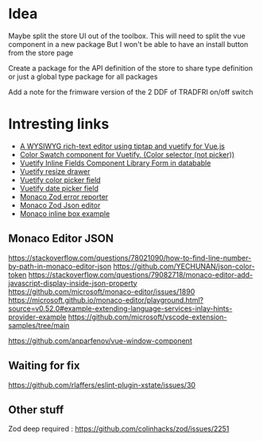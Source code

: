# Idea

Maybe split the store UI out of the toolbox.
This will need to split the vue component in a new package
But I won't be able to have an install button from the store page

Create a package for the API definition of the store to share type definition or just a global type package for all packages

Add a note for the frimware version of the 2 DDF of TRADFRI on/off switch

# Intresting links

- [A WYSIWYG rich-text editor using tiptap and vuetify for Vue.js](https://www.npmjs.com/package/vuetify-pro-tiptap)
- [Color Swatch component for Vuetify. (Color selector (not picker))](https://github.com/logue/vuetify-swatches)
- [Vuetify Inline Fields Component Library Form in databable](https://webdevnerdstuff.github.io/vuetify-inline-fields/)
- [Vuetify resize drawer](https://webdevnerdstuff.github.io/vuetify-resize-drawer/#example)
- [Vuetify color picker field](https://webdevnerdstuff.github.io/vuetify-color-field/)
- [Vuetify date picker field](https://webdevnerdstuff.github.io/vuetify-date-field/)
- [Monaco Zod error reporter](https://github.com/MonoidDev/zod-toolkit/blob/master/packages/zod-monaco-reporter/src/ZodMonacoReporter.tsx)
- [Monaco Zod Json editor](https://github.com/baranwang/monaco-enhancer)
- [Monaco inline box example](https://microsoft.github.io/monaco-editor/playground.html?source=v0.36.1#example-interacting-with-the-editor-listening-to-mouse-events)

## Monaco Editor JSON
https://stackoverflow.com/questions/78021090/how-to-find-line-number-by-path-in-monaco-editor-json
https://github.com/YECHUNAN/json-color-token
https://stackoverflow.com/questions/79082718/monaco-editor-add-javascript-display-inside-json-property
https://github.com/microsoft/monaco-editor/issues/1890
https://microsoft.github.io/monaco-editor/playground.html?source=v0.52.0#example-extending-language-services-inlay-hints-provider-example
https://github.com/microsoft/vscode-extension-samples/tree/main

https://github.com/anparfenov/vue-window-component

## Waiting for fix
https://github.com/rlaffers/eslint-plugin-xstate/issues/30

## Other stuff
Zod deep required : https://github.com/colinhacks/zod/issues/2251
